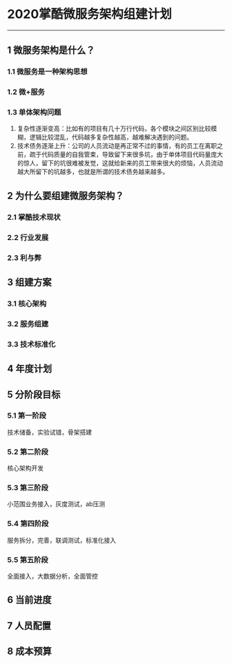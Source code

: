 # 2020掌酷微服务架构组建计划
---
## 1 微服务架构是什么？
### 1.1 微服务是一种架构思想
### 1.2 微+服务
### 1.3 单体架构问题
  1. 复杂性逐渐变高：比如有的项目有几十万行代码，各个模块之间区别比较模糊，逻辑比较混乱，代码越多复杂性越高，越难解决遇到的问题。
  2. 技术债务逐渐上升：公司的人员流动是再正常不过的事情，有的员工在离职之前，疏于代码质量的自我管束，导致留下来很多坑，由于单体项目代码量庞大的惊人，留下的坑很难被发觉，这就给新来的员工带来很大的烦恼，人员流动越大所留下的坑越多，也就是所谓的技术债务越来越多。

## 2 为什么要组建微服务架构？
### 2.1 掌酷技术现状
### 2.2 行业发展
### 2.3 利与弊

## 3 组建方案
### 3.1 核心架构
### 3.2 服务组建
### 3.3 技术标准化

## 4 年度计划


## 5 分阶段目标
### 5.1 第一阶段
技术储备，实验试错，骨架搭建

### 5.2 第二阶段
核心架构开发

### 5.3 第三阶段
小范围业务接入，灰度测试，ab压测

### 5.4 第四阶段
服务拆分，完善，联调测试，标准化接入

### 5.5 第五阶段
全面接入，大数据分析，全面管控

## 6 当前进度

## 7 人员配置

## 8 成本预算
